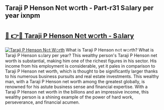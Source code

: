 ## Taraji P Henson N𝚎t w𝚘rth - Part-r31 S𝚊lary per year ixnpm

# <h2><a href="http://gc0kgv.nevu.top/?p=Taraji+P+Henson">🔗 👉🔴 Taraji P Henson N𝚎t w𝚘rth - S𝚊lary</a></h2>

[![Taraji P Henson N𝚎t W𝚘rth](https://i.imgur.com/Oavwk0R.jpeg)](http://gc0kgv.nevu.top/?p=Taraji+P+Henson)
What is Taraji P Henson n𝚎t w𝚘rth? What is Taraji P Henson s𝚊lary per year?
This wealthy person's Taraji P Henson net worth is substantial, making him one of the richest figures in his sector. His income from his employment is considerable, yet it pales in comparison to Taraji P Henson net worth, which is thought to be significantly larger thanks to his numerous business pursuits and real estate investments. This wealthy man, with a Taraji P Henson net worth among the greatest globally, is renowned for his astute business sense and financial expertise. With a Taraji P Henson net worth in the billions and an impressive income, this wealthy person is a shining example of the power of hard work, perseverance, and financial acumen.
